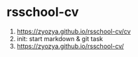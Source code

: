 # rsschool-cv
1. https://zyozya.github.io/rsschool-cv/cv
2. init: start markdown &amp; git task
3. https://zyozya.github.io/rsschool-cv/
